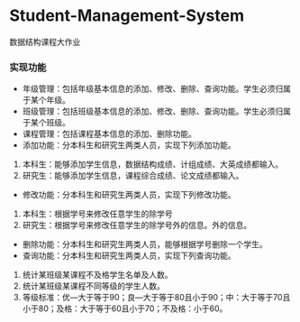 # Student-Management-System
数据结构课程大作业
### 实现功能
* 年级管理：包括年级基本信息的添加、修改、删除、查询功能。学生必须归属于某个年级。
* 班级管理：包括班级基本信息的添加、修改、删除、查询功能。学生必须归属于某个班级。
* 课程管理：包括课程基本信息的添加、删除功能。
* 添加功能：分本科生和研究生两类人员，实现下列添加功能。
1. 本科生：能够添加学生信息，数据结构成绩、计组成绩、大英成绩都输入。
2. 研究生：能够添加学生信息，课程综合成绩、论文成绩都输入。
* 修改功能：分本科生和研究生两类人员，实现下列修改功能。
1. 本科生：根据学号来修改任意学生的除学号
2. 研究生：根据学号来修改任意学生的除学号外的信息。外的信息。
* 删除功能：分本科生和研究生两类人员，能够根据学号删除一个学生。
* 查询功能：分本科生和研究生两类人员，实现下列查询功能。
1. 统计某班级某课程不及格学生名单及人数。
2. 统计某班级某课程不同等级的学生人数。
3. 等级标准：优—大于等于90；良—大于等于80且小于90；中：大于等于70且小于80；及格：大于等于60且小于70；不及格：小于60。
